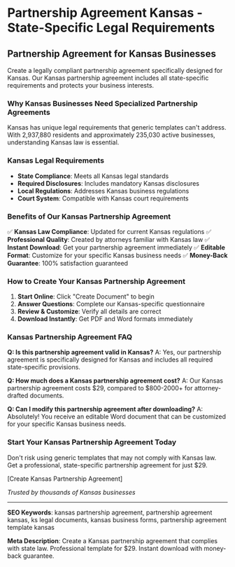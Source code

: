 # Partnership Agreement Kansas - State-Specific Legal Requirements

## Partnership Agreement for Kansas Businesses

Create a legally compliant partnership agreement specifically designed for Kansas. Our Kansas partnership agreement includes all state-specific requirements and protects your business interests.

### Why Kansas Businesses Need Specialized Partnership Agreements

Kansas has unique legal requirements that generic templates can't address. With 2,937,880 residents and approximately 235,030 active businesses, understanding Kansas law is essential.

### Kansas Legal Requirements

- **State Compliance**: Meets all Kansas legal standards
- **Required Disclosures**: Includes mandatory Kansas disclosures
- **Local Regulations**: Addresses Kansas business regulations
- **Court System**: Compatible with Kansas court requirements

### Benefits of Our Kansas Partnership Agreement

✅ **Kansas Law Compliance**: Updated for current Kansas regulations
✅ **Professional Quality**: Created by attorneys familiar with Kansas law
✅ **Instant Download**: Get your partnership agreement immediately
✅ **Editable Format**: Customize for your specific Kansas business needs
✅ **Money-Back Guarantee**: 100% satisfaction guaranteed

### How to Create Your Kansas Partnership Agreement

1. **Start Online**: Click "Create Document" to begin
2. **Answer Questions**: Complete our Kansas-specific questionnaire
3. **Review & Customize**: Verify all details are correct
4. **Download Instantly**: Get PDF and Word formats immediately

### Kansas Partnership Agreement FAQ

**Q: Is this partnership agreement valid in Kansas?**
A: Yes, our partnership agreement is specifically designed for Kansas and includes all required state-specific provisions.

**Q: How much does a Kansas partnership agreement cost?**
A: Our Kansas partnership agreement costs $29, compared to $800-2000+ for attorney-drafted documents.

**Q: Can I modify this partnership agreement after downloading?**
A: Absolutely! You receive an editable Word document that can be customized for your specific Kansas business needs.

### Start Your Kansas Partnership Agreement Today

Don't risk using generic templates that may not comply with Kansas law. Get a professional, state-specific partnership agreement for just $29.

[Create Kansas Partnership Agreement]

_Trusted by thousands of Kansas businesses_

---

**SEO Keywords**: kansas partnership agreement, partnership agreement kansas, ks legal documents, kansas business forms, partnership agreement template kansas

**Meta Description**: Create a Kansas partnership agreement that complies with state law. Professional template for $29. Instant download with money-back guarantee.
